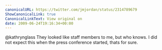 ```yaml
---
canonicalURL: https://twitter.com/jmjordan/status/2314789679
ShowCanonicalLink: true
CanonicalLinkText: View original on
date: 2009-06-24T19:16:34+00:00
---
```

@kathrynglass They looked like staff members to me, but who knows. I did not expect this when the press conference started, thats for sure.